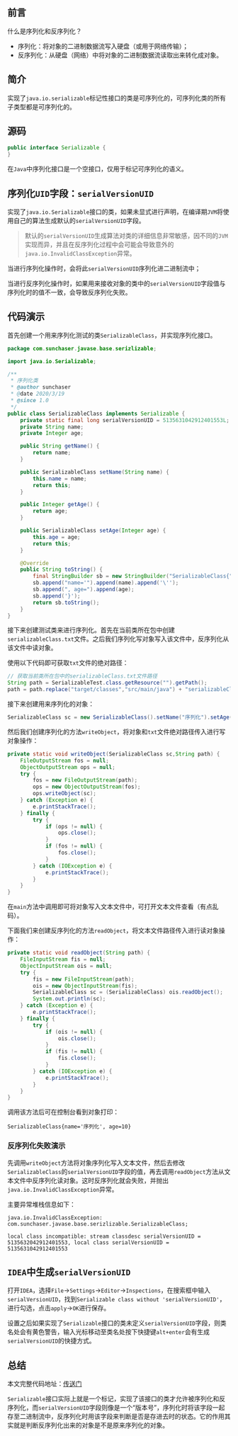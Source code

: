 ## 前言
什么是序列化和反序列化？

- 序列化：将对象的二进制数据流写入硬盘（或用于网络传输）；
- 反序列化：从硬盘（网络）中将对象的二进制数据流读取出来转化成对象。

## 简介
实现了`java.io.serializable`标记性接口的类是可序列化的，可序列化类的所有子类型都是可序列化的。

## 源码
```java
public interface Serializable {
}
```

在`Java`中序列化接口是一个空接口，仅用于标记可序列化的语义。

## 序列化`UID`字段：`serialVersionUID`
实现了`java.io.Serializable`接口的类，如果未显式进行声明，在编译期`JVM`将使用自己的算法生成默认的`serialVersionUID`字段。

> 默认的`serialVersionUID`生成算法对类的详细信息非常敏感，因不同的`JVM`实现而异，并且在反序列化过程中会可能会导致意外的`java.io.InvalidClassException`异常。

当进行序列化操作时，会将此`serialVersionUID`序列化进二进制流中；

当进行反序列化操作时，如果用来接收对象的类中的`serialVersionUID`字段值与序列化时的值不一致，会导致反序列化失败。

## 代码演示
首先创建一个用来序列化测试的类`SerializableClass`，并实现序列化接口。
```java
package com.sunchaser.javase.base.serizlizable;

import java.io.Serializable;

/**
 * 序列化类
 * @author sunchaser
 * @date 2020/3/19
 * @since 1.0
 */
public class SerializableClass implements Serializable {
    private static final long serialVersionUID = 5135631042912401553L;
    private String name;
    private Integer age;

    public String getName() {
        return name;
    }

    public SerializableClass setName(String name) {
        this.name = name;
        return this;
    }

    public Integer getAge() {
        return age;
    }

    public SerializableClass setAge(Integer age) {
        this.age = age;
        return this;
    }

    @Override
    public String toString() {
        final StringBuilder sb = new StringBuilder("SerializableClass{");
        sb.append("name='").append(name).append('\'');
        sb.append(", age=").append(age);
        sb.append('}');
        return sb.toString();
    }
}
```

接下来创建测试类来进行序列化。首先在当前类所在包中创建`serializableClass.txt`文件。之后我们序列化写对象写入该文件中，反序列化从该文件中读对象。

使用以下代码即可获取`txt`文件的绝对路径：

```java
// 获取当前类所在包中的serializableClass.txt文件路径
String path = SerializableTest.class.getResource("").getPath();
path = path.replace("target/classes","src/main/java") + "serializableClass.txt";
```

接下来创建用来序列化的对象：

```java
SerializableClass sc = new SerializableClass().setName("序列化").setAge(10);
```

然后我们创建序列化的方法`writeObject`，将对象和`txt`文件绝对路径传入进行写对象操作：

```java
private static void writeObject(SerializableClass sc,String path) {
    FileOutputStream fos = null;
    ObjectOutputStream ops = null;
    try {
        fos = new FileOutputStream(path);
        ops = new ObjectOutputStream(fos);
        ops.writeObject(sc);
    } catch (Exception e) {
        e.printStackTrace();
    } finally {
        try {
            if (ops != null) {
                ops.close();
            }
            if (fos != null) {
                fos.close();
            }
        } catch (IOException e) {
            e.printStackTrace();
        }
    }
}
```

在`main`方法中调用即可将对象写入文本文件中，可打开文本文件查看（有点乱码）。

下面我们来创建反序列化的方法`readObject`，将文本文件路径传入进行读对象操作：
```java
private static void readObject(String path) {
    FileInputStream fis = null;
    ObjectInputStream ois = null;
    try {
        fis = new FileInputStream(path);
        ois = new ObjectInputStream(fis);
        SerializableClass sc = (SerializableClass) ois.readObject();
        System.out.println(sc);
    } catch (Exception e) {
        e.printStackTrace();
    } finally {
        try {
            if (ois != null) {
                ois.close();
            }
            if (fis != null) {
                fis.close();
            }
        } catch (IOException e) {
            e.printStackTrace();
        }
    }
}
```

调用该方法后可在控制台看到对象打印：
```
SerializableClass{name='序列化', age=10}
```

### 反序列化失败演示
先调用`writeObject`方法将对象序列化写入文本文件，然后去修改`SerializableClass`的`serialVersionUID`字段的值，再去调用`readObject`方法从文本文件中反序列化读对象。这时反序列化就会失败，并抛出`java.io.InvalidClassException`异常。

主要异常堆栈信息如下：

```
java.io.InvalidClassException: com.sunchaser.javase.base.serizlizable.SerializableClass; 

local class incompatible: stream classdesc serialVersionUID = 5135632042912401553, local class serialVersionUID = 5135631042912401553
```

## `IDEA`中生成`serialVersionUID`
打开`IDEA`，选择`File`->`Settings`->`Editor`->`Inspections`，在搜索框中输入`serialVersionUID`，找到`Serializable class without 'serialVersionUID'`，进行勾选，点击`apply`->`OK`进行保存。

设置之后如果实现了`Serializable`接口的类未定义`serialVersionUID`字段，则类名处会有黄色警告，输入光标移动至类名处按下快捷键`alt+enter`会有生成`serialVersionUID`的快捷方式。

## 总结
本文完整代码地址：[传送门](https://github.com/sunchaser-lilu/gold-road-to-Java/tree/master/java-se/src/main/java/com/sunchaser/javase/base/serizlizable)

`Serializable`接口实际上就是一个标记，实现了该接口的类才允许被序列化和反序列化，而`serialVersionUID`字段则像是一个“版本号”，序列化时将该字段一起存至二进制流中，反序列化时用该字段来判断是否是存进去时的状态。它的作用其实就是判断反序列化出来的对象是不是原来序列化的对象。